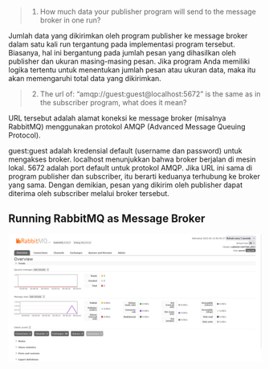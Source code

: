 > 1. How much data your publisher program will send to the message broker in one run?

Jumlah data yang dikirimkan oleh program publisher ke message broker dalam satu kali run tergantung pada implementasi program tersebut. Biasanya, hal ini bergantung pada jumlah pesan yang dihasilkan oleh publisher dan ukuran masing-masing pesan. Jika program Anda memiliki logika tertentu untuk menentukan jumlah pesan atau ukuran data, maka itu akan memengaruhi total data yang dikirimkan.

> 2. The url of: “amqp://guest:guest@localhost:5672” is the same as in the subscriber program, what does it mean?

URL tersebut adalah alamat koneksi ke message broker (misalnya RabbitMQ) menggunakan protokol AMQP (Advanced Message Queuing Protocol).

guest:guest adalah kredensial default (username dan password) untuk mengakses broker.
localhost menunjukkan bahwa broker berjalan di mesin lokal.
5672 adalah port default untuk protokol AMQP.
Jika URL ini sama di program publisher dan subscriber, itu berarti keduanya terhubung ke broker yang sama. Dengan demikian, pesan yang dikirim oleh publisher dapat diterima oleh subscriber melalui broker tersebut.

## Running RabbitMQ as Message Broker

![RabbitMQ](images/rabbitmq-screenshot.png)